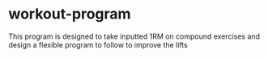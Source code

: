 # workout-program

This program is designed to take inputted 1RM on compound exercises and design a flexible program to follow to improve the lifts
